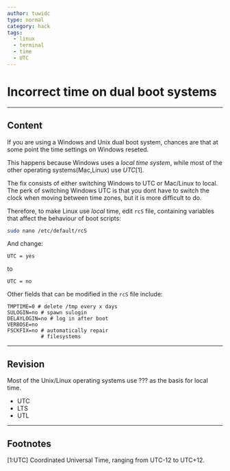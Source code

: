 ```yaml
---
author: tuwidc
type: normal
category: hack
tags:
  - linux
  - terminal
  - time
  - UTC
---
```


# Incorrect time on dual boot systems


---

## Content

If you are using a Windows and Unix dual boot system, chances are that at some point the time settings on Windows reseted. 

This happens because Windows uses a *local time system*, while most of the other operating systems(Mac,Linux) use *UTC*[1].

The fix consists of either switching Windows to UTC or Mac/Linux to local. The perk of switching Windows UTC is that you dont have to switch the clock when moving between time zones, but it is more difficult to do. 

Therefore, to make Linux use *local* time, edit `rcS` file, containing variables that affect the behaviour of boot scripts:

```bash
sudo nano /etc/default/rcS
```

And change: 

```plain-text
UTC = yes
```

to 

```plain-text
UTC = no
```

Other fields that can be modified in the `rcS` file include:

```plain-text
TMPTIME=0 # delete /tmp every x days
SULOGIN=no # spawn sulogin
DELAYLOGIN=no # log in after boot
VERBOSE=no
FSCKFIX=no # automatically repair
           # filesystems

```


---

## Revision

Most of the Unix/Linux operating systems use ??? as the basis for local time.

* UTC
* LTS
* UTL


---

## Footnotes

[1:UTC]
Coordinated Universal Time, ranging from UTC-12 to UTC+12.
